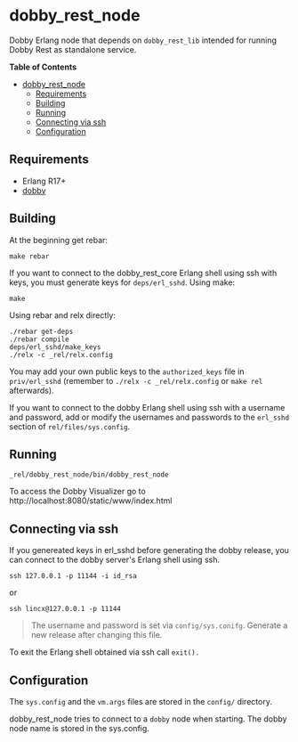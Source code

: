 # dobby_rest_node

Dobby Erlang node that depends on `dobby_rest_lib` intended for running
Dobby Rest as standalone service.

<!-- markdown-toc start - Don't edit this section. Run M-x markdown-toc/generate-toc again -->
**Table of Contents**

- [dobby_rest_node](#dobbyrestnode)
    - [Requirements](#requirements)
    - [Building](#building)
    - [Running](#running)
    - [Connecting via ssh](#connecting-via-ssh)
    - [Configuration](#configuration)

<!-- markdown-toc end -->


## Requirements
- Erlang R17+
- [dobby](https://github.com/FlowForwarding/dobby)

## Building
At the beginning get rebar:
```shell
make rebar
```

If you want to connect to the dobby_rest_core Erlang shell using ssh with
keys, you must
generate keys for `deps/erl_sshd`.  Using make:
```shell
make
```
Using rebar and relx directly:
```shell
./rebar get-deps
./rebar compile
deps/erl_sshd/make_keys
./relx -c _rel/relx.config
```
You may add your own public keys to the `authorized_keys` file in
`priv/erl_sshd` (remember to `./relx -c _rel/relx.config` or `make rel`
afterwards).

If you want to connect to the dobby Erlang shell using ssh with
a username and password,
add or modify the usernames and passwords
to the `erl_sshd` section of `rel/files/sys.config`.

## Running
```shell
_rel/dobby_rest_node/bin/dobby_rest_node
```

To access the Dobby Visualizer go to http://localhost:8080/static/www/index.html

## Connecting via ssh
If you genereated keys in erl_sshd before generating the dobby release,
you can connect to the dobby server's Erlang shell using ssh.
```shell
ssh 127.0.0.1 -p 11144 -i id_rsa
```

or

```shell
ssh lincx@127.0.0.1 -p 11144
```

> The username and password is set via `config/sys.conifg`. Generate
> a new release after changing this file.

To exit the Erlang shell obtained via ssh call `exit().`

## Configuration

The `sys.config` and the `vm.args` files are stored in the `config/` directory.

dobby_rest_node tries to connect to a `dobby` node when starting. The dobby
node name is stored in the sys.config.


